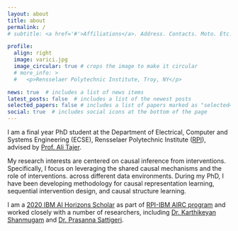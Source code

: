```yaml
---
layout: about
title: about
permalink: /
# subtitle: <a href='#'>Affiliations</a>. Address. Contacts. Moto. Etc.

profile:
  align: right
  image: varici.jpg
  image_circular: true # crops the image to make it circular
  # more_info: >
  #   <p>Rensselaer Polytechnic Institute, Troy, NY</p>

news: true  # includes a list of news items
latest_posts: false  # includes a list of the newest posts
selected_papers: false # includes a list of papers marked as "selected={true}"
social: true  # includes social icons at the bottom of the page
---
```

I am a final year PhD student at the Department of Electrical, Computer and Systems Engineering (ECSE), Rensselaer Polytechnic Institute ([RPI](https://www.ecse.rpi.edu/)), advised by [Prof. Ali Tajer](https://www.isg-rpi.com/). 

My research interests are centered on causal inference from interventions. Specifically, I focus on leveraging the shared causal mechanisms and the role of interventions. across different data environments. During my PhD, I have been developing methodology for causal representation learning, sequential intervention design, and causal structure learning.

I am a [2020 IBM AI Horizons Scholar](https://airc.rpi.edu/aih-scholars) as part of [RPI-IBM AIRC program](https://airc.rpi.edu/) and worked closely with a number of researchers, including [Dr. Karthikeyan Shanmugam](https://sites.google.com/a/utexas.edu/karthiksh/) and [Dr. Prasanna Sattigeri](https://pronics2004.github.io/). 


<!-- 🔈: I am on the job market ✨✨ -->

<!-- Write your biography here. Tell the world about yourself. Link to your favorite [subreddit](http://reddit.com). You can put a picture in, too. The code is already in, just name your picture `prof_pic.jpg` and put it in the `img/` folder.

Put your address / P.O. box / other info right below your picture. You can also disable any of these elements by editing `profile` property of the YAML header of your `_pages/about.md`. Edit `_bibliography/papers.bib` and Jekyll will render your [publications page](/al-folio/publications/) automatically.

Link to your social media connections, too. This theme is set up to use [Font Awesome icons](http://fortawesome.github.io/Font-Awesome/) and [Academicons](https://jpswalsh.github.io/academicons/), like the ones below. Add your Facebook, Twitter, LinkedIn, Google Scholar, or just disable all of them. -->
